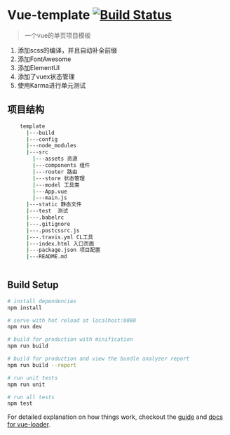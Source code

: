 # Vue-template   [![Build Status](https://travis-ci.org/csywweb/Vue-template.svg?branch=master)](https://travis-ci.org/csywweb/Vue-template)

> 一个vue的单页项目模板

1. 添加scss的编译，并且自动补全前缀
2. 添加FontAwesome
3. 添加ElementUI
4. 添加了vuex状态管理
5. 使用Karma进行单元测试

## 项目结构
``` bash
    template
      |---build
      |---config
      |---node_modules
      |---src
        |---assets 资源
        |---components 组件
        |---router 路由
        |---store 状态管理
        |---model 工具类
        |---App.vue 
        |---main.js
      |---static 静态文件
      |---test  测试
      |---.babelrc 
      |---.gitignore
      |---.postcssrc.js
      |---.travis.yml CL工具
      |---index.html 入口页面
      |---package.json 项目配置
      |---README.md
        
```


## Build Setup
``` bash
# install dependencies
npm install

# serve with hot reload at localhost:8080
npm run dev

# build for production with minification
npm run build

# build for production and view the bundle analyzer report
npm run build --report

# run unit tests
npm run unit

# run all tests
npm test
```

For detailed explanation on how things work, checkout the [guide](http://vuejs-templates.github.io/webpack/) and [docs for vue-loader](http://vuejs.github.io/vue-loader).
